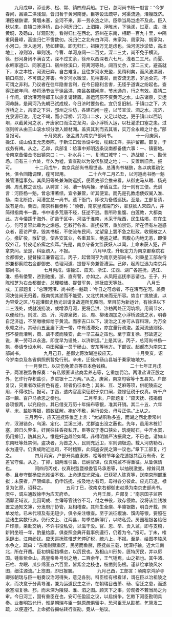 <!-- { "loadSidebar": true } -->
　　九月戊申，添设苏、松、常、镇四府兵船。丁巳，总河尚书杨一魁言：“今岁春间，吕粱二洪浅涸，皆归咎于黄河南徙。臣等设法疏导，河渠流通，漕艘既济。漕臣褚鈇谓，黄堌未塞，全河不来，非一劳永逸之计。臣忝当局岂虑不及此。臣入秋以来，自镇口涉浮桥，由小河历归仁，上泗陵，浮睢水，下徐溪，过夏、虞，抵黄垌，及砀山，详观形势。看得归仁在西北，泗州在东南，相距一百九十里，中隔重冈叠嶂，高逾归仁不啻数仞。况归仁之北有白洋河、朱家沟、周家沟、胡家沟，小河口，泄入运河，势如建瓴。即无归仁，祖陵万无足虑也。浊河泥沙淤垫，高出地上，潦则溢，旱则浅。今曹、单河身阔一二百丈，深二三丈，尚不免于横流。徐、邳河身阔不满百丈，深不过丈余，徐州以西深者六七尺，浅者二三尺。而夏、永韩家道口、同家道口、宿州徐溪口，符离河等处，阔百丈余，深二三丈，避高就下，水之本性，河流已弃，自古难复。且往岁河水充盈，见稍利矣，而风波漂溺，镇口病淤，不可谓之非害。今岁河水微涩，见稍害矣，而安流无恙，岁运全完，不可谓之非利。乃议者在往年隐害言利，在今日隐利言害，无怪乎道谋之纷起也。查得正统年间，参将汤节议于徐吕洪、南吕各建闸座，节水通舟，行之有效。嘉靖二十年间，督治漕河侍郎王以旂复请建置。盖运河原不资黄河之水，山东诸泉，实运河命脉，是闸河乃先朝已试成规，今日济时要务也。宜仍复旧制，于镇口之下，大浮桥之上，吕梁之下洪，邳州之沙坊，各建石闸一座，以节宣汶、泗之水。况济，兖泉源已浚，用之不竭，而小浮桥、沂河口二水，又足以助之。更于镇口以西筑坝，以截黄河之水，开唐家口而注之龙沟，会小浮桥入运，以杜灌淤口塞之患。过涨则听从由王山滚水坝分泄入姬材湖。盖资其利而去其害，实万全永赖之计也。”部复报可。
　　
　　十月癸亥，张孟男为南京户部尚书。
　　
　　十一月庚寅，操江、成山伯王允忠奏陈，于新江口营添设中营，枕藉江洋，拱护留都。部复，于戎务有裨。从之。乙卯，兵部复：给事中郑明选条议南都备倭六事：一、镇要地。令南京备倭佥书出镇京口；一、补水兵；一、复浦口城守；一、造战舰；一、勘伏场。旧有三十六处，年久为墟，宜查勘以为设伏张疑之地；一、安置新旧兵。报可。
　　
　　十二月戊午，南京兵部尚书周世选、总漕尚书褚鈇，各以病累疏乞休，俱令回籍调理，痊可起用。
　　
　　二十六年二月乙丑，以河道尚书杨一魁兼管漕运事务。其凤阳等处兼海防巡抚，便着吏部会推来看。从御史马从聘、杨光训、周孔教之议也。从聘言：河、漕一柄两操，矛盾互生。归一则有三便。光训言：河臣杨一魁，曾总漕著绩，宜令兼管，听其便宜。而先是孔教虑倭奴阑入淮、扬，南北断绝，河漕宜总一尚书。遗下衙门，即改为备倭巡抚。至是，工部复请，故有是命。癸酉，南京科臣奏称：“顷者，南京皇城端门外，拿获妖人宋四八，并简得指南书一囊，书中语多荒唐不经，狂逆不逊。昔所称鱼腹、白莲教，大都类此。方今倭蹂于海外，矿凿于区中，河溢于淮南，木采于陇西，民生枯竭，在在生心，何可复容此辈为之煽惑。乞敕行各省、直抚按官，重加禁饬，所在但有左道惑众者，密访严拿，毁其书板，不使流布民间。尤望皇上罢不急之秕政，收既散之人心，撤矿役，散矿徒，使各安其业，各重其生，绝盗之媒。若腹心内地无恙，即倭奴外讧，特皮毛疥癣之疾耳。”先是，南京守备太监获妖人以闻，上命未获人犯，严拿究问。至是，科臣疏入，不报。
　　
　　六月甲戌，升耿定力为南京都察院右佥都御史，提督操江兼管巡江。丙子，起曾同亨为南京吏部尚书，刘秉星工部左侍郎兼都察院右佥都御史、总理河道、提督军务兼管漕运。己卯，起周世选为南京兵部尚书。
　　
　　七月丙戌，诏操江、应天、浙江、江西、湖广各巡抚，遇江、淮、扬有倭警，咨到驰援。浙、直有警，亦如之。从凤阳巡抚李志请也。壬子，升陈惟芝为右佥都御史、总理粮储、提督军务、巡抚应天等处。
　　
　　八月壬戌，工部题复：“总理河漕、尚书杨一魁疏：‘今日之可虑者，不在漕而在河。盖黄河决徙尚无归着，既南忧其淤而不能受，又北忧其来而无所容。势当广挑故道，以为容受之区。’与巡漕御史杨光训请复故道所见略同。至目前为新运计，有徐洪以下二三浅处，或就浅捞浚，或增添月河，更将吕洪、沙枋两处正河筑坝，用闸节水，以便经行。则汶、泗、沂、沟源泉微，吕、周、柳诸湖加之小浮桥源流之水，明春自足济运，不至嗷嗷仰给于黄流。而李吉口以下，浚治之工亦可从容料理，为万全永赖之计。其砀山五圣庙下流一带，中有浅滞处，亦宜量行疏浚。盖河流通则徐、邳不梗而漕利，商、虞不波而陵安，此一举三益之策也。至于查复徐、邳故道之说，果一劳可以永逸，即宜早为设处，以济新运。”上是其议。丙子，总河尚书杨一魁，奏请专设水利、屯田宪臣一员于砀山、安东等地方。下部议。起郝杰为南京工部尚书。
　　
　　九月己丑，差御史蒋汝瑚巡按应天。
　　
　　十月癸亥，诏今岁南京及各省俱照例暂免行刑。辛未，迁徐州砀山县城于秦家塘地方。
　　
　　十一月癸巳，以灾伤免萧县等县本色钱粮。
　　
　　二十七年正月戊子，两淮税监鲁保奏：“有私贩匿课盐商孟养志等，乞重加罚治。两淮盐课正股之外，乞许行存积盐引，岁进银十二万两。”从之。庚寅，南京句容等十五县灾。户部复议，灾重者改征折色有差，轻者仍征本色；其米、豆、芝麻等项，供祀陵庙之用，不得改折。报可。丁酉，遣内官高寀征税于京口闸，暨禄征税于仪真。听千户郑一麟、百户马承恩之奏也。
　　
　　二月辛未，户部题复：“应天抚、按揭借各项银两，以充段价。其已借支万历十年绢布等银，准其开销。其二十五、六年草、米、盐钞等银，照数征解。袍价不敷，另行设处，毋亏正供。”上从之。
　　
　　三月丙午，应天巡抚陈惟芝上言：“太湖夙称多盗，而湖之西北隶常州府，汊港错杂，乌溪、定化、兰溪三港，尤群盗出没之薮也。先年，虽用木桩钉塞，顾日久弊生，奸民往往昏夜私开。臣等议于港口狭处，筑堤砌石，中开水窦，仍用排钉，防其出入。惟是奸盗趋险如鹜，非得明旨严法振肃之，不已也。请如山东南旺等处禁例，盗决者，为首之人，民则充近卫，军则调极边。载入河防勒石，永为遵守。仍责成附近巡司，不时稽察，此弭盗安民之第一议也。”章下工部复，行之。
　　
　　四月丙寅，户部开具直隶苏、松等府节年金花逋银共百万有奇，乞差官守催。从之。丁卯，诏两淮引盐，已纳官课，仪真税监不得重征。从鲁保请也。
　　
　　闰四月丙戌，仪真税监暨禄委官马承恩等，以抽税激变。禄耸词具奏，且参守御杨应光推诿不救。上命逮应光究治。已获犯人陈真等，送南京刑部重拟；未获者，严限缉拿。仍申饬抚、按及地方有司，毋得各分彼此。应光已逮，禄复为乞原，诏释之。
　　
　　五月丁巳，改南京右都御史赵焕为南京吏部尚书。庚午，调左通政徐申为应天府丞。
　　
　　六月壬辰，户部复：“南京国子监祭酒郭正域议，比因司成、主簿等官钱谷不习，付之书役，致存侵欺。议将该监钱粮置立通知文簿，分发府厅协管，互相稽查。其师生全廪、半廪银数，明白开载，照单发给。已未代领及有无短少，俱令亲注缴查。至于派征椒油、馔肉等银，要照在监诸生实数行派。仍行文上、江两县，每季总解簿厅，以防私受。房园租银各给佃户印票，亲赴交纳，不许书役私受，以滋干没。官、恩、举、贡入监，即与支粮，新附坐班一年，酌量给廪。俱查照会典开载事例遵行，仍着为令。”报可。丁未，榷采肆出，江南纷扰。应天巡抚陈惟芝乞停矿税，疏六上，不报。至是，绘图孝陵风水争之。疏曰：“东南财赋重区，民劳而鱼赭，臣抚兹三载，忧深杼轴。近大江南北，所在开凿。臣初惧貂挡横恣，以厉民也。及相山川形势，匪特厉民，并以厉国。锺阜紫金山，高皇帝卧弓剑之地，二百余年，王气锺焉，山之祖也。其牛渚、石柱、龙眠、瓜步绵亘五六百里，皆紫金之枝也，枝凿则伤根。谨恭绘孝陵风水图，细注源流。”上览图，即日报罢。
　　
　　九月己酉，工部言：顷南京鸿胪寺卿张朝瑞与臣一魁奏议治河得失，意见各别。科臣桂有根看详，谓在臣以治祖陵之水，而决意于分黄导淮，兼为运道民生之计，在朝瑞目击萧、砀、宿迁之患，而遂欲塞堌复徐、邳，而未深为陵寝、淮、泗之图。顾天下之事，旁观者不若当局之为审。今日河工，固有重臣在也，安可任盈廷之议，以启纷争。乞敕下河臣勘明具奏。业奉明旨允行，惟是朝瑞与臣一魁原疏俱留中，恐河臣无从勘核，乞简发二疏，以便遵行。上命据各揭帖转行查勘。竟从一魁议。
　　
